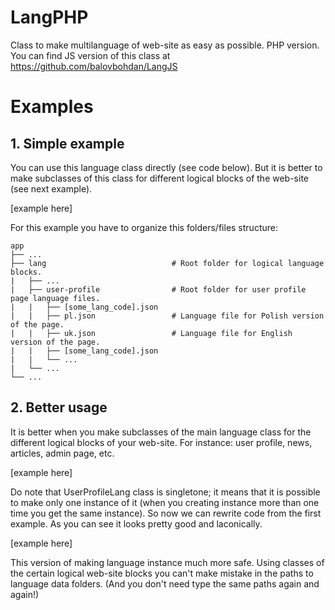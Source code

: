 # LangPHP
Class to make multilanguage of web-site as easy as possible. PHP version.
You can find JS version of this class at https://github.com/balovbohdan/LangJS

# Examples
## 1. Simple example
You can use this language class directly (see code below). But it is better to make subclasses of this class for different logical blocks of the web-site (see next example).

[example here]

For this example you have to organize this folders/files structure:

```inline
app
├── ...
├── lang                            # Root folder for logical language blocks.
|   ├── ...
|   ├── user-profile                # Root folder for user profile page language files.
|   |   ├── [some_lang_code].json
|   |   ├── pl.json                 # Language file for Polish version of the page.
|   |   ├── uk.json                 # Language file for English version of the page.
|   |   ├── [some_lang_code].json
|   |   └── ...
|   └── ...
└── ...
```

## 2. Better usage
It is better when you make subclasses of the main language class for the different logical blocks of your web-site. For instance: user profile, news, articles, admin page, etc.

[example here]

Do note that UserProfileLang class is singletone; it means that it is possible to make only one instance of it (when you creating instance more than one time you get the same instance). So now we can rewrite code from the first example. As you can see it looks pretty good and laconically.

[example here]

This version of making language instance much more safe. Using classes of the certain logical web-site blocks you can't make mistake in the paths to language data folders. (And you don't need type the same paths again and again!)
